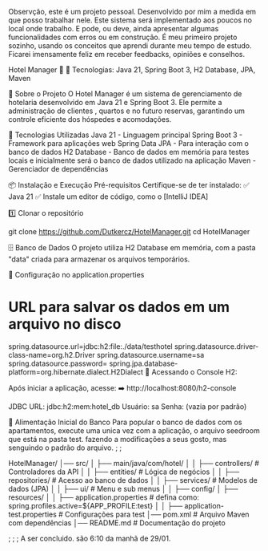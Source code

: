 Observção, este é um projeto pessoal.
Desenvolvido por mim a medida em que posso trabalhar nele.
Este sistema será implementado aos poucos no local onde trabalho.
E pode, ou deve, ainda apresentar algumas funcionalidades com erros ou em construção.
É meu primeiro projeto sozinho, usando os conceitos que aprendi durante meu tempo de estudo.
Ficarei imensamente feliz em receber feedbacks, opiniões e conselhos.

Hotel Manager 🏨
📌 Tecnologias: Java 21, Spring Boot 3, H2 Database, JPA, Maven

📌 Sobre o Projeto
O Hotel Manager é um sistema de gerenciamento de hotelaria desenvolvido em Java 21 e Spring Boot 3.
Ele permite a administração de clientes , quartos e no futuro reservas, garantindo um controle eficiente dos hóspedes e acomodações.

🚀 Tecnologias Utilizadas
Java 21 - Linguagem principal
Spring Boot 3 - Framework para aplicações web
Spring Data JPA - Para interação com o banco de dados
H2 Database - Banco de dados em memória para testes locais e inicialmente será o banco de dados utilizado na aplicação
Maven - Gerenciador de dependências

📦 Instalação e Execução
Pré-requisitos
Certifique-se de ter instalado:
✅ Java 21
✅ Instale um editor de código, como o [IntelliJ IDEA]

1️⃣ Clonar o repositório

git clone https://github.com/Dutkercz/HotelManager.git
cd HotelManager

🗄️ Banco de Dados
O projeto utiliza H2 Database em memória, com a pasta "data" criada para armazenar os arquivos temporários.

📌 Configuração no application.properties

# URL para salvar os dados em um arquivo no disco
spring.datasource.url=jdbc:h2:file:./data/testhotel
spring.datasource.driver-class-name=org.h2.Driver
spring.datasource.username=sa
spring.datasource.password=
spring.jpa.database-platform=org.hibernate.dialect.H2Dialect
📌 Acessando o Console H2:

Após iniciar a aplicação, acesse:
➡️ http://localhost:8080/h2-console

JDBC URL: jdbc:h2:mem:hotel_db
Usuário: sa
Senha: (vazia por padrão)

📂 Alimentação Inicial do Banco
Para popular o banco de dados com os apartamentos, execute uma unica vez com a aplicação,
o arquivo seedroom que está na pasta test. fazendo a modificações a seus gosto,
mas senguindo o padrão do arquivo.
;
;

HotelManager/
│── src/
│   ├── main/java/com/hotel/
│   │   ├── controllers/   # Controladores da API
│   │   ├── entities/      # Lógica de negócios
│   │   ├── repositories/   # Acesso ao banco de dados
│   │   ├── services/       # Modelos de dados (JPA)
│   │   ├── ui/            # Menu e sub menus
│   │   ├── config/
│   ├── resources/
│   │   ├── application.properties  # defina como: spring.profiles.active=${APP_PROFILE:test}
│   │   ├── application-test.properties # Configurações para test
│── pom.xml  # Arquivo Maven com dependências
│── README.md  # Documentação do projeto




;
;
; A ser concluido. são 6:10 da manhã de 29/01.




